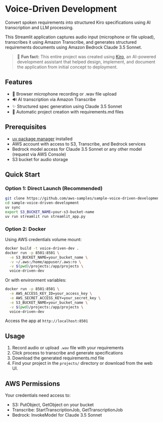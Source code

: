# Voice-Driven Development

Convert spoken requirements into structured Kiro specifications using AI transcription and LLM processing.

This Streamlit application captures audio input (microphone or file upload), transcribes it using Amazon Transcribe, and generates structured requirements documents using Amazon Bedrock Claude 3.5 Sonnet.

> 🤖 **Fun fact:** This entire project was created using [Kiro](https://kiro.ai), an AI-powered development assistant that helped design, implement, and document the application from initial concept to deployment.

## Features

- 🎤 Browser microphone recording or .wav file upload
- 🔊 AI transcription via Amazon Transcribe
- ✨ Structured spec generation using Claude 3.5 Sonnet
- 📝 Automatic project creation with requirements.md files

## Prerequisites

- [uv package manager](https://docs.astral.sh/uv/getting-started/installation/) installed
- AWS account with access to S3, Transcribe, and Bedrock services
- Bedrock model access for Claude 3.5 Sonnet or any other model (request via AWS Console)
- S3 bucket for audio storage

## Quick Start

### Option 1: Direct Launch (Recommended)

```bash
git clone https://github.com/aws-samples/sample-voice-driven-development
cd sample-voice-driven-development
uv sync
export S3_BUCKET_NAME=your-s3-bucket-name
uv run streamlit run streamlit_app.py
```

### Option 2: Docker

Using AWS credentials volume mount:

```bash
docker build -t voice-driven-dev .
docker run -p 8501:8501 \
  -e S3_BUCKET_NAME=your_bucket_name \
  -v ~/.aws:/home/appuser/.aws:ro \
  -v $(pwd)/projects:/app/projects \
  voice-driven-dev
```

Or with environment variables:

```bash
docker run -p 8501:8501 \
  -e AWS_ACCESS_KEY_ID=your_access_key \
  -e AWS_SECRET_ACCESS_KEY=your_secret_key \
  -e S3_BUCKET_NAME=your_bucket_name \
  -v $(pwd)/projects:/app/projects \
  voice-driven-dev
```

Access the app at `http://localhost:8501`

## Usage

1. Record audio or upload `.wav` file with your requirements
2. Click process to transcribe and generate specifications
3. Download the generated requirements.md file
4. Find your project in the `projects/` directory or download from the web UI.

## AWS Permissions

Your credentials need access to:

- S3: PutObject, GetObject on your bucket
- Transcribe: StartTranscriptionJob, GetTranscriptionJob
- Bedrock: InvokeModel for Claude 3.5 Sonnet
